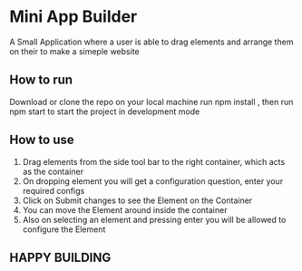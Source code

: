 # Mini App Builder

A Small Application where a user is able to drag elements and arrange them on their to make a simeple website

## How to run

Download or clone the repo on your local machine run npm install , then run npm start to start the project in development mode

## How to use

1. Drag elements from the side tool bar to the right container, which acts as the container
2. On dropping element you will get a configuration question, enter your required configs
3. Click on Submit changes to see the Element on the Container
4. You can move the Element around inside the container
5. Also on selecting an element and pressing enter you will be allowed to configure the Element

## HAPPY BUILDING
